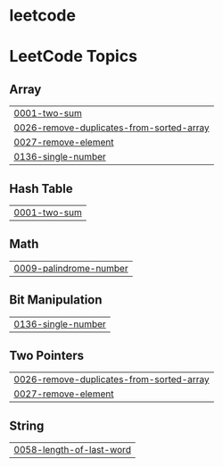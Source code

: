 # leetcode
<!---LeetCode Topics Start-->
# LeetCode Topics
## Array
|  |
| ------- |
| [0001-two-sum](https://github.com/pj-pranav/leetcode/tree/master/0001-two-sum) |
| [0026-remove-duplicates-from-sorted-array](https://github.com/pj-pranav/leetcode/tree/master/0026-remove-duplicates-from-sorted-array) |
| [0027-remove-element](https://github.com/pj-pranav/leetcode/tree/master/0027-remove-element) |
| [0136-single-number](https://github.com/pj-pranav/leetcode/tree/master/0136-single-number) |
## Hash Table
|  |
| ------- |
| [0001-two-sum](https://github.com/pj-pranav/leetcode/tree/master/0001-two-sum) |
## Math
|  |
| ------- |
| [0009-palindrome-number](https://github.com/pj-pranav/leetcode/tree/master/0009-palindrome-number) |
## Bit Manipulation
|  |
| ------- |
| [0136-single-number](https://github.com/pj-pranav/leetcode/tree/master/0136-single-number) |
## Two Pointers
|  |
| ------- |
| [0026-remove-duplicates-from-sorted-array](https://github.com/pj-pranav/leetcode/tree/master/0026-remove-duplicates-from-sorted-array) |
| [0027-remove-element](https://github.com/pj-pranav/leetcode/tree/master/0027-remove-element) |
## String
|  |
| ------- |
| [0058-length-of-last-word](https://github.com/pj-pranav/leetcode/tree/master/0058-length-of-last-word) |
<!---LeetCode Topics End-->